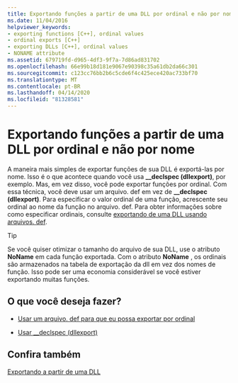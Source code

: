 ```yaml
---
title: Exportando funções a partir de uma DLL por ordinal e não por nome
ms.date: 11/04/2016
helpviewer_keywords:
- exporting functions [C++], ordinal values
- ordinal exports [C++]
- exporting DLLs [C++], ordinal values
- NONAME attribute
ms.assetid: 679719fd-d965-4df3-9f7a-7d86ad831702
ms.openlocfilehash: 66e99b18d181e9067e90398c35a61db2da66c301
ms.sourcegitcommit: c123cc76bb2b6c5cde6f4c425ece420ac733bf70
ms.translationtype: MT
ms.contentlocale: pt-BR
ms.lasthandoff: 04/14/2020
ms.locfileid: "81328581"
---
```

# <a name="exporting-functions-from-a-dll-by-ordinal-rather-than-by-name"></a>Exportando funções a partir de uma DLL por ordinal e não por nome

A maneira mais simples de exportar funções de sua DLL é exportá-las por nome. Isso é o que acontece quando você usa **__declspec (dllexport)**, por exemplo. Mas, em vez disso, você pode exportar funções por ordinal. Com essa técnica, você deve usar um arquivo. def em vez de **__declspec (dllexport)**. Para especificar o valor ordinal de uma função, acrescente seu ordinal ao nome da função no arquivo. def. Para obter informações sobre como especificar ordinais, consulte [exportando de uma DLL usando arquivos. def](exporting-from-a-dll-using-def-files.md).

> [!TIP]
> Se você quiser otimizar o tamanho do arquivo de sua DLL, use o atributo **NoName** em cada função exportada. Com o atributo **NoName** , os ordinais são armazenados na tabela de exportação da dll em vez dos nomes de função. Isso pode ser uma economia considerável se você estiver exportando muitas funções.

## <a name="what-do-you-want-to-do"></a>O que você deseja fazer?

- [Usar um arquivo. def para que eu possa exportar por ordinal](exporting-from-a-dll-using-def-files.md)

- [Usar __declspec (dllexport)](exporting-from-a-dll-using-declspec-dllexport.md)

## <a name="see-also"></a>Confira também

[Exportando a partir de uma DLL](exporting-from-a-dll.md)
